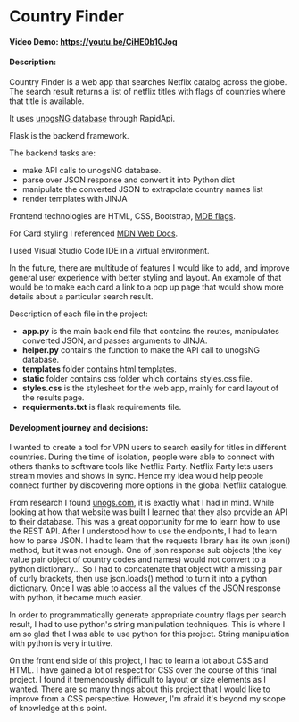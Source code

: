 # Country Finder
#### Video Demo:  https://youtu.be/CiHE0b10Jog
#### Description:
Country Finder is a web app that searches Netflix catalog across the globe.
The search result returns a list of netflix titles with flags of countries where that title is available.

It uses [unogsNG database](https://rapidapi.com/unogs/api/unogsng) through RapidApi.

Flask is the backend framework. 

The backend tasks are:
- make API calls to unogsNG database.
- parse over JSON response and convert it into Python dict
- manipulate the converted JSON to extrapolate country names list
- render templates with JINJA

Frontend technologies are HTML, CSS, Bootstrap, [MDB flags](https://mdbootstrap.com/docs/standard/content-styles/flags/).

For Card styling I referenced [MDN Web Docs](https://developer.mozilla.org/en-US/docs/Web/CSS/Layout_cookbook/Card).

I used Visual Studio Code IDE in a virtual environment. 

In the future, there are multitude of features I would like to add, and improve general user experience with better styling and layout.
An example of that would be to make each card a link to a pop up page that would show more details about a particular search result. 

Description of each file in the project:
- **app.py** is the main back end file that contains the routes, manipulates converted JSON, and passes arguments to JINJA.
- **helper.py** contains the function to make the API call to unogsNG database.
- **templates** folder contains html templates.
- **static** folder contains css folder which contains styles.css file.
- **styles.css** is the stylesheet for the web app, mainly for card layout of the results page.
- **requierments.txt** is flask requirements file.

#### Development journey and decisions:

I wanted to create a tool for VPN users to search easily for titles in different countries.
During the time of isolation, people were able to connect with others thanks to software tools like Netflix Party.
Netflix Party lets users stream movies and shows in sync. Hence my idea would help people connect further by discovering more options in the global Netflix catalogue.

From research I found [unogs.com](https://unogs.com/), it is exactly what I had in mind. 
While looking at how that website was built I learned that they also provide an API to their database. 
This was a great opportunity for me to learn how to use the REST API. After I understood how to use the endpoints, I had to learn how to parse JSON. 
I had to learn that the requests library has its own json() method, but it was not enough. 
One of json response sub objects (the key value pair object of country codes and names) would not convert to a python dictionary...
So I had to concatenate that object with a missing pair of curly brackets, then use json.loads() method to turn it into a python dictionary.
Once I was able to access all the values of the JSON response with python, it became much easier. 

In order to programmatically generate appropriate country flags per search result, I had to use python's string manipulation techniques. 
This is where I am so glad that I was able to use python for this project. String manipulation with python is very intuitive. 

On the front end side of this project, I had to learn a lot about CSS and HTML. I have gained a lot of respect for CSS over the course of this final project.
I found it tremendously difficult to layout or size elements as I wanted. There are so many things about this project that I would like to improve from a CSS perspective.
However, I'm afraid it's beyond my scope of knowledge at this point. 





